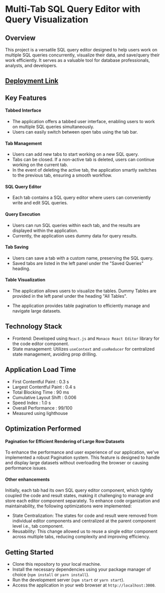 # Multi-Tab SQL Query Editor with Query Visualization

## Overview

This project is a versatile SQL query editor designed to help users work on multiple SQL queries concurrently, visualize their data, and save/query their work efficiently. It serves as a valuable tool for database professionals, analysts, and developers.

## [Deployment Link](`https://dynamic-tiramisu-a30a0f.netlify.app/`)

## Key Features

#### Tabbed Interface

- The application offers a tabbed user interface, enabling users to work on multiple SQL queries simultaneously.
- Users can easily switch between open tabs using the tab bar.

#### Tab Management

- Users can add new tabs to start working on a new SQL query.
- Tabs can be closed. If a non-active tab is deleted, users can continue working on the current tab.
- In the event of deleting the active tab, the application smartly switches to the previous tab, ensuring a smooth workflow.

#### SQL Query Editor

- Each tab contains a SQL query editor where users can conveniently write and edit SQL queries.

#### Query Execution

- Users can run SQL queries within each tab, and the results are displayed within the application.
- Currently, the application uses dummy data for query results.

#### Tab Saving

- Users can save a tab with a custom name, preserving the SQL query.
- Saved tabs are listed in the left panel under the "Saved Queries" heading.

#### Table Visualization

- The application allows users to visualize the tables. Dummy Tables are provided in the left panel under the heading "All Tables".

- The application provides table pagination to efficiently manage and navigate large datasets.

## Technology Stack

- Frontend: Developed using `React.js` and `Monaco React Editor` library for the code editor component.
- State management: Utilizes `useContext` and `useReducer` for centralized state management, avoiding prop drilling.

## Application Load Time
- First Contentful Paint : 0.3 s
- Largest Contentful Paint : 0.4 s
- Total Blocking Time : 90 ms
- Cumulative Layout Shift : 0.006
- Speed Index : 1.0 s
- Overall Performance : 99/100
- Measured using lighthouse



## Optimization Performed

#### Pagination for Efficient Rendering of Large Row Datasets

To enhance the performance and user experience of our application, we've implemented a robust Pagination system. This feature is designed to handle and display large datasets without overloading the browser or causing performance issues. 

#### Other enhancements

Initially, each tab had its own SQL query editor component, which tightly coupled the code and result states, making it challenging to manage and store each editor component separately. To enhance code organization and maintainability, the following optimizations were implemented:

- State Centralization: The states for code and result were removed from individual editor components and centralized at the parent component level i.e., tab component.
- Reusability: This change allowed us to reuse a single editor component across multiple tabs, reducing complexity and improving efficiency. 


## Getting Started

- Clone this repository to your local machine.
- Install the necessary dependencies using your package manager of choice (`npm install` or `yarn install`).
- Run the development server (`npm start` or `yarn start`).
- Access the application in your web browser at `http://localhost:3000`.
